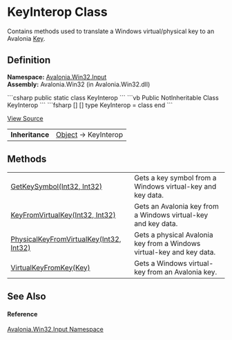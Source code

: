# KeyInterop Class


Contains methods used to translate a Windows virtual/physical key to an Avalonia <a href="T_Avalonia_Input_Key">Key</a>.



## Definition
**Namespace:** <a href="N_Avalonia_Win32_Input">Avalonia.Win32.Input</a>  
**Assembly:** Avalonia.Win32 (in Avalonia.Win32.dll)

<Tabs groupId="api-code-preview">
<TabItem value="csharp" label="C#">
```csharp
public static class KeyInterop
```
</TabItem>
<TabItem value="vb" label="VB">
```vb
Public NotInheritable Class KeyInterop
```
</TabItem>
<TabItem value="fsharp" label="F#">
```fsharp
[<AbstractClassAttribute>]
[<SealedAttribute>]
type KeyInterop = class end
```
</TabItem>
</Tabs>



<a href="https://github.com/AvaloniaUI/Avalonia/tree/master/src/Windows/Avalonia.Win32/Input/KeyInterop.cs" title="View the source code">View Source</a>

<table>
<tr><td><strong>Inheritance</strong></td><td><a href="https://learn.microsoft.com/dotnet/api/system.object" target="_blank" rel="noopener noreferrer">Object</a>  →  KeyInterop</td></tr>
</table>



## Methods
<table>
<tr>
<td><a href="M_Avalonia_Win32_Input_KeyInterop_GetKeySymbol">GetKeySymbol(Int32, Int32)</a></td>
<td>Gets a key symbol from a Windows virtual-key and key data.</td>
</tr>
<tr>
<td><a href="M_Avalonia_Win32_Input_KeyInterop_KeyFromVirtualKey">KeyFromVirtualKey(Int32, Int32)</a></td>
<td>Gets an Avalonia key from a Windows virtual-key and key data.</td>
</tr>
<tr>
<td><a href="M_Avalonia_Win32_Input_KeyInterop_PhysicalKeyFromVirtualKey">PhysicalKeyFromVirtualKey(Int32, Int32)</a></td>
<td>Gets a physical Avalonia key from a Windows virtual-key and key data.</td>
</tr>
<tr>
<td><a href="M_Avalonia_Win32_Input_KeyInterop_VirtualKeyFromKey">VirtualKeyFromKey(Key)</a></td>
<td>Gets a Windows virtual-key from an Avalonia key.</td>
</tr>
</table>

## See Also


#### Reference
<a href="N_Avalonia_Win32_Input">Avalonia.Win32.Input Namespace</a>  

